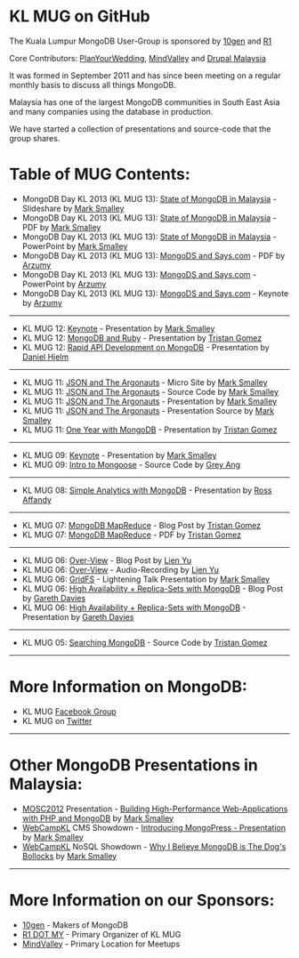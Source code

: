 # KL MUG on GitHub

The Kuala Lumpur MongoDB User-Group is sponsored by [10gen](http://10gen.com) and [R1](http://r1.my)

Core Contributors: [PlanYourWedding](http://www.planyourwedding.my), [MindValley](http://mindvalley.com) and [Drupal Malaysia](https://www.facebook.com/groups/drupalmy/)

It was formed in September 2011 and has since been meeting on a regular monthly basis to discuss all things MongoDB.

Malaysia has one of the largest MongoDB communities in South East Asia and many companies using the database in production.

We have started a collection of presentations and source-code that the group shares.

# Table of MUG Contents:

* MongoDB Day KL 2013 (KL MUG 13): [State of MongoDB in Malaysia](http://www.slideshare.net/marksmalley1/kl-mug13) - Slideshare by [Mark Smalley](http://twitter.com/m_smalley)
* MongoDB Day KL 2013 (KL MUG 13): [State of MongoDB in Malaysia](https://github.com/r1dotmy/klmugs/blob/master/presentations/mongo-days-2013/KL-MUG-13.pdf) - PDF by [Mark Smalley](http://twitter.com/m_smalley)
* MongoDB Day KL 2013 (KL MUG 13): [State of MongoDB in Malaysia](https://github.com/r1dotmy/klmugs/blob/master/presentations/mongo-days-2013/KL-MUG-13.pptx) - PowerPoint by [Mark Smalley](http://twitter.com/m_smalley)
* MongoDB Day KL 2013 (KL MUG 13): [MongoDS and Says.com](https://github.com/r1dotmy/klmugs/blob/master/presentations/mongo-days-2013/KL-MUG-13.pptx) - PDF by [Arzumy](http://twitter.com/arzumy)
* MongoDB Day KL 2013 (KL MUG 13): [MongoDS and Says.com](https://github.com/r1dotmy/klmugs/blob/master/presentations/mongo-days-2013/SAYS-KLMUG-March.ppt) - PowerPoint by [Arzumy](http://twitter.com/arzumy)
* MongoDB Day KL 2013 (KL MUG 13): [MongoDS and Says.com](https://github.com/r1dotmy/klmugs/blob/master/presentations/mongo-days-2013/SAYS-KLMUG-March.key) - Keynote by [Arzumy](http://twitter.com/arzumy)

-------------------------------------------------------------------------

* KL MUG 12: [Keynote](http://www.slideshare.net/marksmalley1/kl-mug12) - Presentation by [Mark Smalley](http://twitter.com/m_smalley)
* KL MUG 12: [MongoDB and Ruby](http://www.slideshare.net/parasquid1/one-year-with-mongo-db-klmug-presentation) - Presentation by [Tristan Gomez](http://twitter.com/parasquid)
* KL MUG 12: [Rapid API Development on MongoDB](http://www.slideshare.net/hjelmdaniel/rapid-api-development-on-mongo-db) - Presentation by [Daniel Hjelm](http://twitter.com/dhjelm)

-------------------------------------------------------------------------

* KL MUG 11: [JSON and The Argonauts](http://r1.my/klmug/11/) - Micro Site by [Mark Smalley](http://twitter.com/m_smalley)
* KL MUG 11: [JSON and The Argonauts](https://github.com/r1dotmy/klmugs/tree/master/source-code/klmug-11) - Source Code by [Mark Smalley](http://twitter.com/m_smalley)
* KL MUG 11: [JSON and The Argonauts](http://www.slideshare.net/marksmalley1/json-and-the-argonauts) - Presentation by [Mark Smalley](http://twitter.com/m_smalley)
* KL MUG 11: [JSON and The Argonauts](https://github.com/r1dotmy/klmugs/tree/master/presentations/klmug-11) - Presentation Source by [Mark Smalley](http://twitter.com/m_smalley)
* KL MUG 11: [One Year with MongoDB](http://www.slideshare.net/parasquid1/one-year-with-mongo-db-klmug-presentation) - Presentation by [Tristan Gomez](http://twitter.com/parasquid)

-------------------------------------------------------------------------

* KL MUG 09: [Keynote](http://www.slideshare.net/marksmalley1/kl-mug-9) - Presentation by [Mark Smalley](http://twitter.com/m_smalley)
* KL MUG 09: [Intro to Mongoose](https://github.com/conancat/klmug-mongoose) - Source Code by [Grey Ang](http://twitter.com/conancat)

-------------------------------------------------------------------------

* KL MUG 08: [Simple Analytics with MongoDB](https://github.com/r1dotmy/klmugs/raw/master/presentations/klmug-8/klmug%20presentation.ppt) - Presentation by [Ross Affandy](http://twitter.com/rossaffandy)

-------------------------------------------------------------------------

* KL MUG 07: [MongoDB MapReduce](http://plan49.com/presentations/klmug-mapreduce) - Blog Post by [Tristan Gomez](http://twitter.com/parasquid)
* KL MUG 07: [MongoDB MapReduce](http://plan49.com/attachments/klmug-mapreduce.pdf) - PDF by [Tristan Gomez](http://twitter.com/parasquid)

-------------------------------------------------------------------------

* KL MUG 06: [Over-View](http://www.joshuatly.com/kuala-lumpur-mongodb-user-group-6-notes-recording/) - Blog Post by [Lien Yu](http://twitter.com/joshualty)
* KL MUG 06: [Over-View](http://dl.dropbox.com/u/5677336/KLMUG-2012-05.mp3) - Audio-Recording by [Lien Yu](http://twitter.com/joshualty)
* KL MUG 06: [GridFS](http://www.slideshare.net/marksmalley1/serving-images-with-gridfs) - Lightening Talk Presentation by [Mark Smalley](http://twitter.com/m_smalley)
* KL MUG 06: [High Availability + Replica-Sets with MongoDB](http://www.shaolintiger.com/2012/05/07/high-availability-mongodb-replica-sets-a-how-to-kinda-tutorial/) - Blog Post by [Gareth Davies](http://twitter.com/shaolintiger)
* KL MUG 06: [High Availability + Replica-Sets with MongoDB](http://www.slideshare.net/shaolintiger/high-availabiltity-replica-sets-with-mongodb) - Presentation by [Gareth Davies](http://twitter.com/shaolintiger)

-------------------------------------------------------------------------

* KL MUG 05: [Searching MongoDB](https://www.dropbox.com/sh/njuy7onxvoft1du/loOZnsf6wp) - Source Code by [Tristan Gomez](http://twitter.com/parasquid)

-------------------------------------------------------------------------

# More Information on MongoDB:
* KL MUG [Facebook Group](https://facebook.com/groups/klmug/)
* KL MUG on [Twitter](https://twitter.com/klmug/)

-------------------------------------------------------------------------

# Other MongoDB Presentations in Malaysia:
* [MOSC2012](http://mosc.my) Presentation - [Building High-Performance Web-Applications with PHP and MongoDB](http://www.slideshare.net/r1dotmy/mosc2012-building-highperformance-webapplication-with-php-mongodb) by [Mark Smalley](http://twitter.com/m_smalley)
* [WebCampKL](http://webcamp.my) CMS Showdown - [Introducing MongoPress - Presentation](http://www.slideshare.net/marksmalley1/introducing-mongopress) by [Mark Smalley](http://twitter.com/m_smalley)
* [WebCampKL](http://webcamp.my) NoSQL Showdown - [Why I Believe MongoDB is The Dog's Bollocks](http://www.slideshare.net/marksmalley1/why-i-believe-mongodb-is-the-dogs-bollocks) by [Mark Smalley](http://twitter.com/m_smalley)

-------------------------------------------------------------------------

# More Information on our Sponsors:
* [10gen](https://10gen.com)  - Makers of MongoDB
* [R1 DOT MY](https://r1.my) - Primary Organizer of KL MUG
* [MindValley](https://mindvalley.com) - Primary Location for Meetups